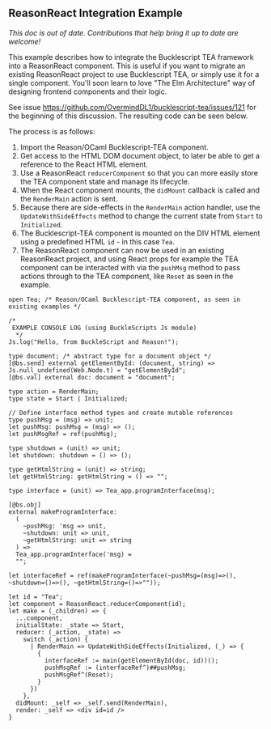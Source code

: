 ## ReasonReact Integration Example

*This doc is out of date. Contributions that help bring it up to date are welcome!*

This example describes how to integrate the Bucklescript TEA framework into a ReasonReact component. This is useful if you want to migrate an existing ReasonReact project to use Bucklescript TEA, or simply use it for a single component. You'll soon learn to love "The Elm Architecture" way of designing frontend components and their logic.

See issue https://github.com/OvermindDL1/bucklescript-tea/issues/121 for the beginning of this discussion. The resulting code can be seen below.

The process is as follows:
1. Import the Reason/OCaml Bucklescript-TEA component.
2. Get access to the HTML DOM document object, to later be able to get a reference to the React HTML element.
3. Use a ReasonReact `reducerComponent` so that you can more easily store the TEA component state and manage its lifecycle.
4. When the React component mounts, the `didMount` callback is called and the `RenderMain` action is sent.
5. Because there are side-effects in the `RenderMain` action handler, use the `UpdateWithSideEffects` method to change the current state from `Start` to `Initialized`.
6. The Bucklescript-TEA component is mounted on the DIV HTML element using a predefined HTML `id` - in this case `Tea`.
7. The ReasonReact component can now be used in an existing ReasonReact project, and using React props for example the TEA component can be interacted with via the `pushMsg` method to pass actions through to the TEA component, like `Reset` as seen in the example.

```reason
open Tea; /* Reason/OCaml Bucklescript-TEA component, as seen in existing examples */

/*
 EXAMPLE CONSOLE LOG (using BuckleScripts Js module)
  */
Js.log("Hello, from BuckleScript and Reason!");

type document; /* abstract type for a document object */
[@bs.send] external getElementById: (document, string) => Js.null_undefined(Web.Node.t) = "getElementById";
[@bs.val] external doc: document = "document";

type action = RenderMain;
type state = Start | Initialized;

// Define interface method types and create mutable references
type pushMsg = (msg) => unit;
let pushMsg: pushMsg = (msg) => ();
let pushMsgRef = ref(pushMsg);

type shutdown = (unit) => unit;
let shutdown: shutdown = () => ();

type getHtmlString = (unit) => string;
let getHtmlString: getHtmlString = () => "";

type interface = (unit) => Tea_app.programInterface(msg);

[@bs.obj]
external makeProgramInterface:
  (
    ~pushMsg: 'msg => unit,
    ~shutdown: unit => unit,
    ~getHtmlString: unit => string
  ) =>
  Tea_app.programInterface('msg) =
  "";

let interfaceRef = ref(makeProgramInterface(~pushMsg=(msg)=>(), ~shutdown=()=>(), ~getHtmlString=()=>""));

let id = "Tea";
let component = ReasonReact.reducerComponent(id);
let make = (_children) => {
  ...component,
  initialState: _state => Start,
  reducer: (_action, _state) =>
    switch (_action) {
      | RenderMain => UpdateWithSideEffects(Initialized, (_) => {
        {
          interfaceRef := main(getElementById(doc, id))();
          pushMsgRef := (interfaceRef^)##pushMsg;
          pushMsgRef^(Reset);
        }
      })
    },
  didMount: _self => _self.send(RenderMain),
  render: _self => <div id=id />
}
```

